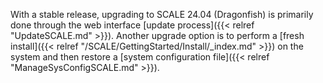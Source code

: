 &NewLine;

With a stable release, upgrading to SCALE 24.04 (Dragonfish) is primarily done through the web interface [update process]({{< relref "UpdateSCALE.md" >}}).
Another upgrade option is to perform a [fresh install]({{< relref "/SCALE/GettingStarted/Install/_index.md" >}}) on the system and then restore a [system configuration file]({{< relref "ManageSysConfigSCALE.md" >}}).